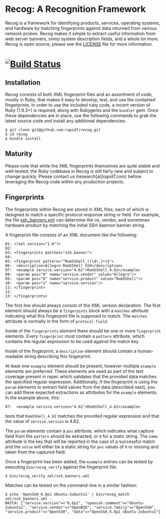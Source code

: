 Recog: A Recognition Framework
=====

Recog is a framework for identifying products, services, operating systems, and hardware by matching fingerprints against data returned from various network probes. Recog makes it simple to extract useful information from web server banners, snmp system description fields, and a whole lot more. Recog is open source, please see the [LICENSE](https://raw.githubusercontent.com/rapid7/recog/master/LICENSE) file for more information.

[![Build Status](https://travis-ci.org/rapid7/recog.png)](https://travis-ci.org/rapid7/recog)
==

## Installation

Recog consists of both XML fingerprint files and an assortment of code, mostly in Ruby, that makes it easy to develop, test, and use the contained fingerprints. In order to use the included ruby code, a recent version of Ruby (1.9.3+) is required, along with Rubygems and the `bundler` gem. Once these dependencies are in place, use the following commands to grab the latest source code and install any additional dependencies.

    $ git clone git@github.com:rapid7/recog.git
    $ cd recog
    $ bundle install

## Maturity

Please note that while the XML fingerprints themselves are quite stable and well-tested, the Ruby codebase in Recog is still fairly new and subject to change quickly. Please contact us (research[at]rapid7.com) before leveraging the Recog code within any production projects.

## Fingerprints

The fingerprints within Recog are stored in XML files, each of which is designed to match a specific protocol response string or field. For example, the file [ssh_banners.xml](https://github.com/rapid7/recog/blob/master/xml/ssh_banners.xml) can determine the os, vendor, and sometimes hardware product by matching the initial SSH daemon banner string.

A fingerprint file consists of an XML document like the following:

    01: <?xml version="1.0"?>
    02:
    03: <fingerprints matches="ssh.banner">
    04:
    05: <fingerprint pattern="^RomSShell_([\d\.]+)$">
    06:  <description>Allegro RomSShell SSH</description>
    07:  <example service.version="4.62">RomSShell_4.62</example>
    08:  <param pos="0" name="service.vendor" value="Allegro"/>
    09:  <param pos="0" name="service.product" value="RomSShell"/>
    10:  <param pos="1" name="service.version"/>
    11: </fingerprint>
    12:
    13: </fingerprints>

The first line should always consist of the XML version declaration. The first element should always be a `fingerpints` block with a `matches` attribute indicating what this fingerprint file is supposed to match. The `matches` attribute is normally in the form of `protocol.field`.

Inside of the `fingerprints` element there should be one or more `fingerprint` elements. Every `fingerprint` must contain a `pattern` attribute, which contains the regular expression to be used against the match key.  

Inside of the fingerprint, a `description` element should contain a human-readable string describing this fingerprint.

At least one `example` element should be present, however multiple `example` elements are preferred.  These elements are used as part of the test coverage present in rspec which validates that the provided data matches the specified regular expression.  Additionally, if the fingerprint is using the `param` elements to extract field values from the data (described next), you can add these expected extractions as attributes for the `example` elements.  In the example above, this:

    07:  <example service.version="4.62">RomSShell_4.62</example>
    
tests that `RomSShell_4.62` matches the provided regular expression and that the value of `service.version` is 4.62.

The `param` elements contain a `pos` attribute, which indicates what capture field from the `pattern` should be extracted, or `0` for a static string. The `name` attribute is the key that will be reported in the case of a successful match and the `value` will either be a static string for `pos` values of `0` or missing and taken from the captured field.

Once a fingerprint has been added, the `example` entries can be tested by executing `bin/recog_verify` against the fingerprint file:

    $ bin/recog_verify xml/ssh_banners.xml

Matches can be tested on the command-line in a similar fashion:

    $ echo 'OpenSSH_6.6p1 Ubuntu-2ubuntu1' | bin/recog_match xml/ssh_banners.xml -
    MATCH: {"service.version"=>"6.6p1", "openssh.comment"=>"Ubuntu-2ubuntu1", "service.vendor"=>"OpenBSD", "service.family"=>"OpenSSH", "service.product"=>"OpenSSH", "data"=>"OpenSSH_6.6p1 Ubuntu-2ubuntu1"}







